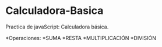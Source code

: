 # Calculadora-Basica
Practica de javaScript: Calculadora básica. 

*Operaciones: 
*SUMA
*RESTA
*MULTIPLICACIÓN
*DIVISIÓN
